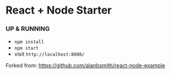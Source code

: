 # React + Node Starter

### UP & RUNNING
* `npm install`
* `npm start`
* visit `http://localhost:8080/`


Forked from: https://github.com/alanbsmith/react-node-example
